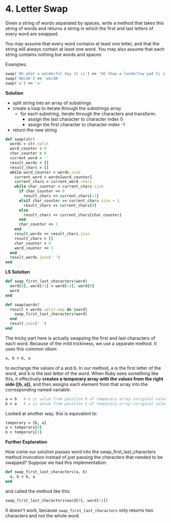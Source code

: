 # 4. Letter Swap
Given a string of words separated by spaces, write a method that takes this string of words and returns a string in which the first and last letters of every word are swapped.

You may assume that every word contains at least one letter, and that the string will always contain at least one word. You may also assume that each string contains nothing but words and spaces

Examples:

```ruby
swap('Oh what a wonderful day it is') == 'hO thaw a londerfuw yad ti si'
swap('Abcde') == 'ebcdA'
swap('a') == 'a'
```

**Solution**


- split string into an array of substrings
- create a loop to iterate through the substrings array 
  - for each substring, iterate through the characters and transform:
    - assign the last character to character index 0
    - assign the first character to character index -1
- return the new string

```ruby
def swap(str)
  words = str.split
  word_counter = 0
  char_counter = 0
  current_word = ''
  result_words = []
  result_chars = []
  while word_counter < words.size
    current_word = words[word_counter]
    current_chars = current_word.chars
    while char_counter < current_chars.size
      if char_counter == 0
        result_chars << current_chars[-1]
      elsif char_counter == current_chars.size - 1
        result_chars << current_chars[0]
      else
        result_chars << current_chars[char_counter]
      end
      char_counter += 1
    end
    result_words << result_chars.join
    result_chars = []
    char_counter = 0
    word_counter += 1
  end
  result_words.join(' ')
end
```

**LS Solution**

```ruby
def swap_first_last_characters(word)
  word[0], word[-1] = word[-1], word[0]
  word
end

def swap(words)
  result = words.split.map do |word|
    swap_first_last_characters(word)
  end
  result.join(' ')
end
```

The tricky part here is actually swapping the first and last characters of each word. Because of the mild trickiness, we use a separate method. It uses this common idiom:

```ruby
a, b = b, a
```

to exchange the values of a and b. In our method, a is the first letter of the word, and b is the last letter of the word. When Ruby sees something like this, it effectively **creates a temporary array with the values from the right side ([b, a]),** and then assigns each element from that array into the corresponding named variable:

```ruby
a = b   # b is value from position 0 of temporary array (original value of b)
b = a   # a is value from position 1 of temporary array (original value of a)
```

Looked at another way, this is equivalent to:

```ruby
temporary = [b, a]
a = temporary[0]
b = temporary[1]
```

**Further Exploration**

How come our solution passes word into the swap_first_last_characters method invocation instead of just passing the characters that needed to be swapped? Suppose we had this implementation:

```ruby
def swap_first_last_characters(a, b)
  a, b = b, a
end
```

and called the method like this:

```ruby
swap_first_last_characters(word[0], word[-1])
```

It doesn't work, because `swap_first_last_characters` only returns two characters and not the whole word.